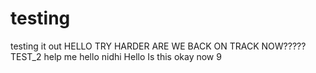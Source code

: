 # testing
testing it out
HELLO
TRY HARDER
ARE WE BACK ON TRACK NOW?????
TEST_2
help me
hello nidhi
Hello
Is this okay now
9